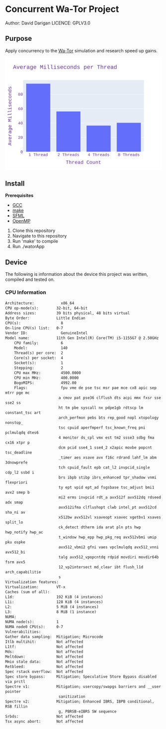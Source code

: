 # Concurrent Wa-Tor Project

Author: David Darigan
LICENCE: GPLV3.0

## Purpose

Apply concurrency to the [Wa-Tor]() simulation and research speed up gains.

![](data/AverageTimePerThread.svg)

## Install

__Prerequisites__

- [GCC](https://gcc.gnu.org/)
- [make](https://www.gnu.org/software/make/)
- [SFML](https://www.sfml-dev.org/)
- [OpenMP](https://www.openmp.org/)


1. Clone this repository
2. Navigate to this repository
3. Run 'make' to compile
4. Run ./watorApp 

## Device

The following is information about the device this project was written, compiled and tested on.

### CPU Information

    Architecture:            x86_64
    CPU op-mode(s):        32-bit, 64-bit
    Address sizes:         39 bits physical, 48 bits virtual
    Byte Order:            Little Endian
    CPU(s):                  8
    On-line CPU(s) list:   0-7
    Vendor ID:               GenuineIntel
    Model name:            11th Gen Intel(R) Core(TM) i5-1155G7 @ 2.50GHz
        CPU family:          6
        Model:               140
        Thread(s) per core:  2
        Core(s) per socket:  4
        Socket(s):           1
        Stepping:            2
        CPU max MHz:         4500.0000
        CPU min MHz:         400.0000
        BogoMIPS:            4992.00
        Flags:               fpu vme de pse tsc msr pae mce cx8 apic sep mtrr pge mc
                            a cmov pat pse36 clflush dts acpi mmx fxsr sse sse2 ss 
                            ht tm pbe syscall nx pdpe1gb rdtscp lm constant_tsc art
                            arch_perfmon pebs bts rep_good nopl xtopology nonstop_
                            tsc cpuid aperfmperf tsc_known_freq pni pclmulqdq dtes6
                            4 monitor ds_cpl vmx est tm2 ssse3 sdbg fma cx16 xtpr p
                            dcm pcid sse4_1 sse4_2 x2apic movbe popcnt tsc_deadline
                            _timer aes xsave avx f16c rdrand lahf_lm abm 3dnowprefe
                            tch cpuid_fault epb cat_l2 invpcid_single cdp_l2 ssbd i
                            brs ibpb stibp ibrs_enhanced tpr_shadow vnmi flexpriori
                            ty ept vpid ept_ad fsgsbase tsc_adjust bmi1 avx2 smep b
                            mi2 erms invpcid rdt_a avx512f avx512dq rdseed adx smap
                            avx512ifma clflushopt clwb intel_pt avx512cd sha_ni av
                            x512bw avx512vl xsaveopt xsavec xgetbv1 xsaves split_lo
                            ck_detect dtherm ida arat pln pts hwp hwp_notify hwp_ac
                            t_window hwp_epp hwp_pkg_req avx512vbmi umip pku ospke 
                            avx512_vbmi2 gfni vaes vpclmulqdq avx512_vnni avx512_bi
                            talg avx512_vpopcntdq rdpid movdiri movdir64b fsrm avx5
                            12_vp2intersect md_clear ibt flush_l1d arch_capabilitie
                            s
    Virtualization features: 
    Virtualization:        VT-x
    Caches (sum of all):     
    L1d:                   192 KiB (4 instances)
    L1i:                   128 KiB (4 instances)
    L2:                    5 MiB (4 instances)
    L3:                    8 MiB (1 instance)
    NUMA:                    
    NUMA node(s):          1
    NUMA node0 CPU(s):     0-7
    Vulnerabilities:         
    Gather data sampling:  Mitigation; Microcode
    Itlb multihit:         Not affected
    L1tf:                  Not affected
    Mds:                   Not affected
    Meltdown:              Not affected
    Mmio stale data:       Not affected
    Retbleed:              Not affected
    Spec rstack overflow:  Not affected
    Spec store bypass:     Mitigation; Speculative Store Bypass disabled via prctl
    Spectre v1:            Mitigation; usercopy/swapgs barriers and __user pointer
                            sanitization
    Spectre v2:            Mitigation; Enhanced IBRS, IBPB conditional, RSB fillin
                            g, PBRSB-eIBRS SW sequence
    Srbds:                 Not affected
    Tsx async abort:       Not affected


